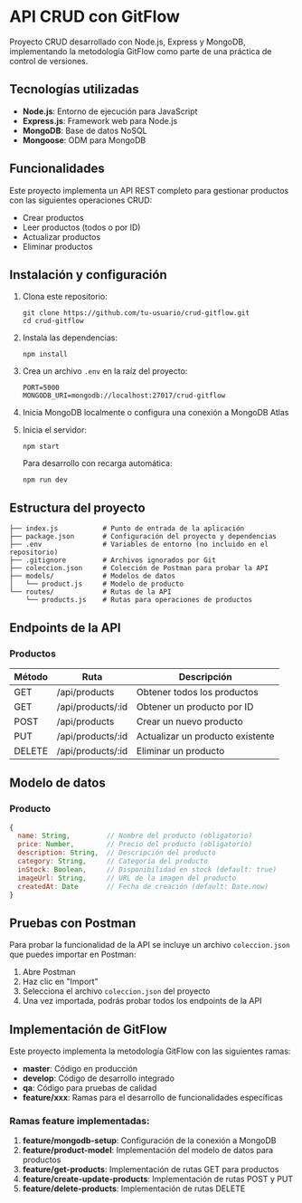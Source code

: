 # API CRUD con GitFlow

Proyecto CRUD desarrollado con Node.js, Express y MongoDB, implementando la metodología GitFlow como parte de una práctica de control de versiones.

## Tecnologías utilizadas

- **Node.js**: Entorno de ejecución para JavaScript
- **Express.js**: Framework web para Node.js
- **MongoDB**: Base de datos NoSQL
- **Mongoose**: ODM para MongoDB

## Funcionalidades

Este proyecto implementa un API REST completo para gestionar productos con las siguientes operaciones CRUD:

- Crear productos
- Leer productos (todos o por ID)
- Actualizar productos
- Eliminar productos

## Instalación y configuración

1. Clona este repositorio:
   ```
   git clone https://github.com/tu-usuario/crud-gitflow.git
   cd crud-gitflow
   ```

2. Instala las dependencias:
   ```
   npm install
   ```

3. Crea un archivo `.env` en la raíz del proyecto:
   ```
   PORT=5000
   MONGODB_URI=mongodb://localhost:27017/crud-gitflow
   ```

4. Inicia MongoDB localmente o configura una conexión a MongoDB Atlas

5. Inicia el servidor:
   ```
   npm start
   ```
   Para desarrollo con recarga automática:
   ```
   npm run dev
   ```

## Estructura del proyecto

```
├── index.js           # Punto de entrada de la aplicación
├── package.json       # Configuración del proyecto y dependencias
├── .env               # Variables de entorno (no incluido en el repositorio)
├── .gitignore         # Archivos ignorados por Git
├── coleccion.json     # Colección de Postman para probar la API
├── models/            # Modelos de datos
│   └── product.js     # Modelo de producto
└── routes/            # Rutas de la API
    └── products.js    # Rutas para operaciones de productos
```

## Endpoints de la API

### Productos

| Método | Ruta | Descripción |
|--------|------|-------------|
| GET    | /api/products | Obtener todos los productos |
| GET    | /api/products/:id | Obtener un producto por ID |
| POST   | /api/products | Crear un nuevo producto |
| PUT    | /api/products/:id | Actualizar un producto existente |
| DELETE | /api/products/:id | Eliminar un producto |

## Modelo de datos

### Producto

```javascript
{
  name: String,         // Nombre del producto (obligatorio)
  price: Number,        // Precio del producto (obligatorio)
  description: String,  // Descripción del producto
  category: String,     // Categoría del producto
  inStock: Boolean,     // Disponibilidad en stock (default: true)
  imageUrl: String,     // URL de la imagen del producto
  createdAt: Date       // Fecha de creación (default: Date.now)
}
```

## Pruebas con Postman

Para probar la funcionalidad de la API se incluye un archivo `coleccion.json` que puedes importar en Postman:

1. Abre Postman
2. Haz clic en "Import"
3. Selecciona el archivo `coleccion.json` del proyecto
4. Una vez importada, podrás probar todos los endpoints de la API

## Implementación de GitFlow

Este proyecto implementa la metodología GitFlow con las siguientes ramas:

- **master**: Código en producción
- **develop**: Código de desarrollo integrado
- **qa**: Código para pruebas de calidad
- **feature/xxx**: Ramas para el desarrollo de funcionalidades específicas

### Ramas feature implementadas:

1. **feature/mongodb-setup**: Configuración de la conexión a MongoDB
2. **feature/product-model**: Implementación del modelo de datos para productos
3. **feature/get-products**: Implementación de rutas GET para productos
4. **feature/create-update-products**: Implementación de rutas POST y PUT
5. **feature/delete-products**: Implementación de rutas DELETE